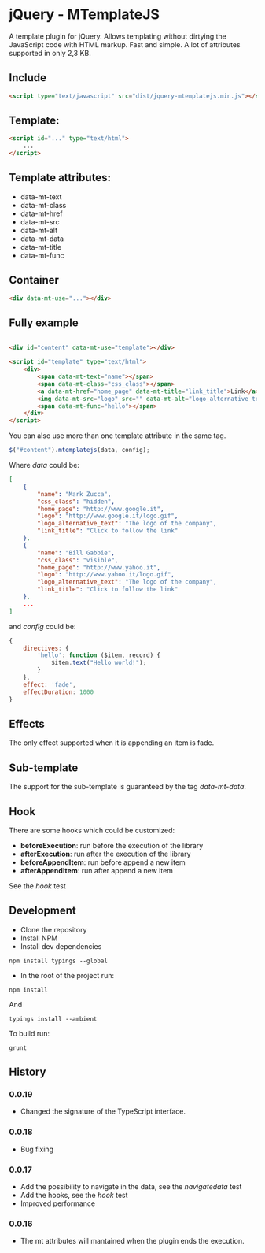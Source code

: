 # jQuery - MTemplateJS
A template plugin for jQuery. Allows templating without dirtying the JavaScript code with HTML markup. Fast and simple.
A lot of attributes supported in only 2,3 KB.

## Include
```html
<script type="text/javascript" src="dist/jquery-mtemplatejs.min.js"></script>
```

## Template:
```html
<script id="..." type="text/html">
    ...
</script>
```

## Template attributes:
* data-mt-text
* data-mt-class
* data-mt-href
* data-mt-src
* data-mt-alt
* data-mt-data
* data-mt-title
* data-mt-func

## Container
```html
<div data-mt-use="..."></div>
```

## Fully example
```html

<div id="content" data-mt-use="template"></div>

<script id="template" type="text/html">
    <div>
        <span data-mt-text="name"></span>
        <span data-mt-class="css_class"></span>
        <a data-mt-href="home_page" data-mt-title="link_title">Link</a>
        <img data-mt-src="logo" src="" data-mt-alt="logo_alternative_text"/>
        <span data-mt-func="hello"></span>
    </div>
</script>

```
You can also use more than one template attribute in the same tag.
```javascript
$("#content").mtemplatejs(data, config);
```

Where _data_ could be:
```json
[
    {
        "name": "Mark Zucca",
        "css_class": "hidden",
        "home_page": "http://www.google.it",
        "logo": "http://www.google.it/logo.gif",
        "logo_alternative_text": "The logo of the company",
        "link_title": "Click to follow the link"
    },
    {
        "name": "Bill Gabbie",
        "css_class": "visible",
        "home_page": "http://www.yahoo.it",
        "logo": "http://www.yahoo.it/logo.gif",
        "logo_alternative_text": "The logo of the company",
        "link_title": "Click to follow the link"
    },
    ...
]
```

and _config_ could be:
```js
{
    directives: {
        'hello': function ($item, record) {
            $item.text("Hello world!");
        }
    },
    effect: 'fade',
    effectDuration: 1000
}
```

## Effects
The only effect supported when it is appending an item is fade.

## Sub-template
The support for the sub-template is guaranteed by the tag _data-mt-data_.

## Hook
There are some hooks which could be customized:
- **beforeExecution**: run before the execution of the library
- **afterExecution**: run after the execution of the library
- **beforeAppendItem**: run before append a new item 
- **afterAppendItem**: run after append a new item 

See the *hook* test

## Development
- Clone the repository
- Install NPM
- Install dev dependencies
```
npm install typings --global
```
- In the root of the project run:
```
npm install
```
And
```
typings install --ambient
```
To build run:
```
grunt
```

## History

### 0.0.19
- Changed the signature of the TypeScript interface.

### 0.0.18
- Bug fixing

### 0.0.17
- Add the possibility to navigate in the data, see the *navigatedata* test
- Add the hooks, see the *hook* test
- Improved performance

### 0.0.16
- The mt attributes will mantained when the plugin ends the execution.